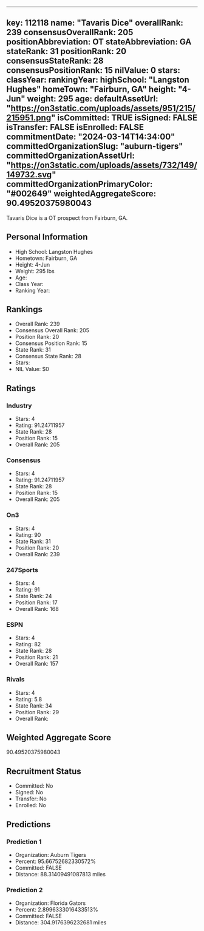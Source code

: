---
  key: 112118
  name: "Tavaris Dice"
  overallRank: 239
  consensusOverallRank: 205
  positionAbbreviation: OT
  stateAbbreviation: GA
  stateRank: 31
  positionRank: 20
  consensusStateRank: 28
  consensusPositionRank: 15
  nilValue: 0
  stars: 
  classYear: 
  rankingYear: 
  highSchool: "Langston Hughes"
  homeTown: "Fairburn, GA"
  height: "4-Jun"
  weight: 295
  age: 
  defaultAssetUrl: "https://on3static.com/uploads/assets/951/215/215951.png"
  isCommitted: TRUE
  isSigned: FALSE
  isTransfer: FALSE
  isEnrolled: FALSE
  commitmentDate: "2024-03-14T14:34:00"
  committedOrganizationSlug: "auburn-tigers"
  committedOrganizationAssetUrl: "https://on3static.com/uploads/assets/732/149/149732.svg"
  committedOrganizationPrimaryColor: "#002649"
  weightedAggregateScore: 90.49520375980043
  ---
  
  Tavaris Dice is a OT prospect from Fairburn, GA.
  
  ## Personal Information
  - High School: Langston Hughes
  - Hometown: Fairburn, GA
  - Height: 4-Jun
  - Weight: 295 lbs
  - Age: 
  - Class Year: 
  - Ranking Year: 
  
  ## Rankings
  - Overall Rank: 239
  - Consensus Overall Rank: 205
  - Position Rank: 20
  - Consensus Position Rank: 15
  - State Rank: 31
  - Consensus State Rank: 28
  - Stars: 
  - NIL Value: $0
  
  ## Ratings
  
  ### Industry
  - Stars: 4
  - Rating: 91.24711957
  - State Rank: 28
  - Position Rank: 15
  - Overall Rank: 205
  
  ### Consensus
  - Stars: 4
  - Rating: 91.24711957
  - State Rank: 28
  - Position Rank: 15
  - Overall Rank: 205
  
  ### On3
  - Stars: 4
  - Rating: 90
  - State Rank: 31
  - Position Rank: 20
  - Overall Rank: 239
  
  ### 247Sports
  - Stars: 4
  - Rating: 91
  - State Rank: 24
  - Position Rank: 17
  - Overall Rank: 168
  
  ### ESPN
  - Stars: 4
  - Rating: 82
  - State Rank: 28
  - Position Rank: 21
  - Overall Rank: 157
  
  ### Rivals
  - Stars: 4
  - Rating: 5.8
  - State Rank: 34
  - Position Rank: 29
  - Overall Rank: 
  
  ## Weighted Aggregate Score
  90.49520375980043
  
  ## Recruitment Status
  - Committed: No
  - Signed: No
  - Transfer: No
  - Enrolled: No
  
  
  
  ## Predictions
  
  ### Prediction 1
  - Organization: Auburn Tigers
  - Percent: 95.66752682330572%
  - Committed: FALSE
  - Distance: 88.31409491087813 miles
  
  ### Prediction 2
  - Organization: Florida Gators
  - Percent: 2.8996333016433513%
  - Committed: FALSE
  - Distance: 304.9176396232681 miles
  
